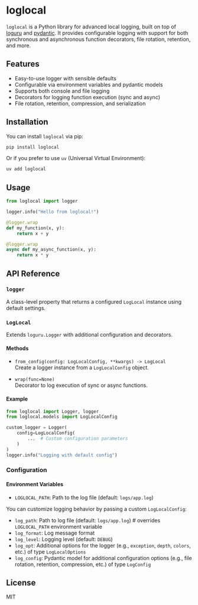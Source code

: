 # loglocal

`loglocal` is a Python library for advanced local logging, built on top of [loguru](https://github.com/Delgan/loguru) and [pydantic](https://github.com/pydantic/pydantic). It provides configurable logging with support for both synchronous and asynchronous function decorators, file rotation, retention, and more.

## Features

- Easy-to-use logger with sensible defaults
- Configurable via environment variables and pydantic models
- Supports both console and file logging
- Decorators for logging function execution (sync and async)
- File rotation, retention, compression, and serialization

## Installation
You can install `loglocal` via pip:
```bash
pip install loglocal
```
Or if you prefer to use `uv` (Universal Virtual Environment):
```bash
uv add loglocal
```
## Usage

```python
from loglocal import logger

logger.info("Hello from loglocal!")

@logger.wrap
def my_function(x, y):
    return x + y

@logger.wrap
async def my_async_function(x, y):
    return x * y
```

## API Reference

### `logger`

A class-level property that returns a configured `LogLocal` instance using default settings.

### `LogLocal`

Extends `loguru.Logger` with additional configuration and decorators.

#### Methods

- `from_config(config: LogLocalConfig, **kwargs) -> LogLocal`  
  Create a logger instance from a `LogLocalConfig` object.

- `wrap(func=None)`  
  Decorator to log execution of sync or async functions.

#### Example

```python
from loglocal import Logger, logger
from loglocal.models import LogLocalConfig

custom_logger = Logger(
    config=LogLocalConfig(
        ...  # Custom configuration parameters
    )
)
logger.info("Logging with default config")
```

### Configuration

#### Environment Variables
- `LOGLOCAL_PATH`: Path to the log file (default: `logs/app.log`)

You can customize logging behavior by passing a custom `LogLocalConfig`:

- `log_path`: Path to log file (default: `logs/app.log`) # overrides `LOGLOCAL_PATH` environment variable
- `log_format`: Log message format
- `log_level`: Logging level (default: `DEBUG`)
- `log_opt`: Additional options for the logger (e.g., `exception`, `depth`, `colors`, etc.) of type `LogLocalOptions`
- `log_config`: Pydantic model for additional configuration options (e.g., file rotation, retention, compression, etc.) of type `LogConfig`

## License

MIT